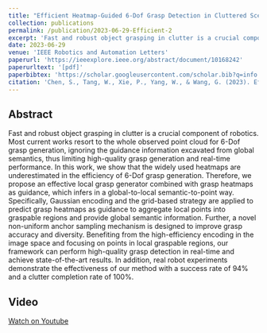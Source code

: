 ```yaml
---
title: "Efficient Heatmap-Guided 6-Dof Grasp Detection in Cluttered Scenes"
collection: publications
permalink: /publication/2023-06-29-Efficient-2
excerpt: 'Fast and robust object grasping in clutter is a crucial component of robotics. Most current works resort to the whole observed point cloud for 6-Dof grasp generation, ignoring the guidance information excavated from global semantics, thus limiting high-quality grasp generation and real-time performance. ...'
date: 2023-06-29
venue: 'IEEE Robotics and Automation Letters'
paperurl: 'https://ieeexplore.ieee.org/abstract/document/10168242'
paperurltext: '[pdf]'
paperbibtex: 'https://scholar.googleusercontent.com/scholar.bib?q=info:AqUS7mpr77kJ:scholar.google.com/&output=citation&scisdr=ClEU8UAgELqZw3KcN0o:AFWwaeYAAAAAZdmaL0qpgufubCWIZtyiMh17YsI&scisig=AFWwaeYAAAAAZdmaL7l3z-B7l33TtQ5IgWfY-xc&scisf=4&ct=citation&cd=-1&hl=en'
citation: 'Chen, S., Tang, W., Xie, P., Yang, W., & Wang, G. (2023). Efficient heatmap-guided 6-DoF grasp detection in cluttered scenes. IEEE Robotics and Automation Letters.'
---
```

## Abstract

Fast and robust object grasping in clutter is a crucial component of robotics. Most current works resort to the whole observed point cloud for 6-Dof grasp generation, ignoring the guidance information excavated from global semantics, thus limiting high-quality grasp generation and real-time performance. In this work, we show that the widely used heatmaps are underestimated in the efficiency of 6-Dof grasp generation. Therefore, we propose an effective local grasp generator combined with grasp heatmaps as guidance, which infers in a global-to-local semantic-to-point way. Specifically, Gaussian encoding and the grid-based strategy are applied to predict grasp heatmaps as guidance to aggregate local points into graspable regions and provide global semantic information. Further, a novel non-uniform anchor sampling mechanism is designed to improve grasp accuracy and diversity. Benefiting from the high-efficiency encoding in the image space and focusing on points in local graspable regions, our framework can perform high-quality grasp detection in real-time and achieve state-of-the-art results. In addition, real robot experiments demonstrate the effectiveness of our method with a success rate of 94% and a clutter completion rate of 100%.

## Video

[Watch on Youtube](https://www.youtube.com/watch?v=V8gG1eHbrsU)